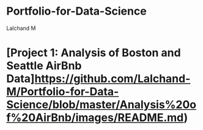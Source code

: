 # Portfolio-for-Data-Science
Lalchand M
# [Project 1: Analysis of Boston and Seattle AirBnb Data]https://github.com/Lalchand-M/Portfolio-for-Data-Science/blob/master/Analysis%20of%20AirBnb/images/README.md)
